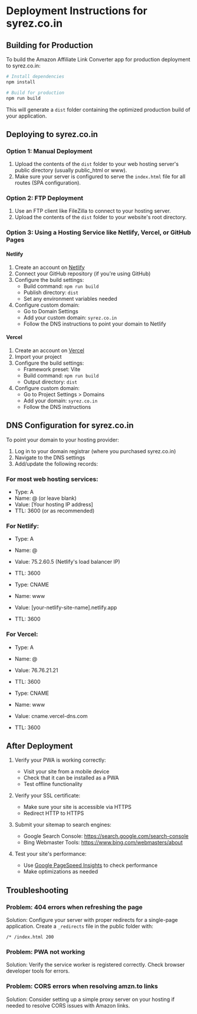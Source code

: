 # Deployment Instructions for syrez.co.in

## Building for Production

To build the Amazon Affiliate Link Converter app for production deployment to syrez.co.in:

```bash
# Install dependencies
npm install

# Build for production
npm run build
```

This will generate a `dist` folder containing the optimized production build of your application.

## Deploying to syrez.co.in

### Option 1: Manual Deployment

1. Upload the contents of the `dist` folder to your web hosting server's public directory (usually public_html or www).
2. Make sure your server is configured to serve the `index.html` file for all routes (SPA configuration).

### Option 2: FTP Deployment

1. Use an FTP client like FileZilla to connect to your hosting server.
2. Upload the contents of the `dist` folder to your website's root directory.

### Option 3: Using a Hosting Service like Netlify, Vercel, or GitHub Pages

#### Netlify

1. Create an account on [Netlify](https://www.netlify.com/)
2. Connect your GitHub repository (if you're using GitHub)
3. Configure the build settings:
   - Build command: `npm run build`
   - Publish directory: `dist`
   - Set any environment variables needed
4. Configure custom domain:
   - Go to Domain Settings
   - Add your custom domain: `syrez.co.in`
   - Follow the DNS instructions to point your domain to Netlify

#### Vercel

1. Create an account on [Vercel](https://vercel.com/)
2. Import your project
3. Configure the build settings:
   - Framework preset: Vite
   - Build command: `npm run build`
   - Output directory: `dist`
4. Configure custom domain:
   - Go to Project Settings > Domains
   - Add your domain: `syrez.co.in`
   - Follow the DNS instructions

## DNS Configuration for syrez.co.in

To point your domain to your hosting provider:

1. Log in to your domain registrar (where you purchased syrez.co.in)
2. Navigate to the DNS settings
3. Add/update the following records:

### For most web hosting services:
- Type: A
- Name: @ (or leave blank)
- Value: [Your hosting IP address]
- TTL: 3600 (or as recommended)

### For Netlify:
- Type: A
- Name: @
- Value: 75.2.60.5 (Netlify's load balancer IP)
- TTL: 3600

- Type: CNAME
- Name: www
- Value: [your-netlify-site-name].netlify.app
- TTL: 3600

### For Vercel:
- Type: A
- Name: @
- Value: 76.76.21.21
- TTL: 3600

- Type: CNAME
- Name: www
- Value: cname.vercel-dns.com
- TTL: 3600

## After Deployment

1. Verify your PWA is working correctly:
   - Visit your site from a mobile device
   - Check that it can be installed as a PWA
   - Test offline functionality

2. Verify your SSL certificate:
   - Make sure your site is accessible via HTTPS
   - Redirect HTTP to HTTPS

3. Submit your sitemap to search engines:
   - Google Search Console: https://search.google.com/search-console
   - Bing Webmaster Tools: https://www.bing.com/webmasters/about

4. Test your site's performance:
   - Use [Google PageSpeed Insights](https://pagespeed.web.dev/) to check performance
   - Make optimizations as needed

## Troubleshooting

### Problem: 404 errors when refreshing the page
Solution: Configure your server with proper redirects for a single-page application. Create a `_redirects` file in the public folder with:
```
/* /index.html 200
```

### Problem: PWA not working
Solution: Verify the service worker is registered correctly. Check browser developer tools for errors.

### Problem: CORS errors when resolving amzn.to links
Solution: Consider setting up a simple proxy server on your hosting if needed to resolve CORS issues with Amazon links. 